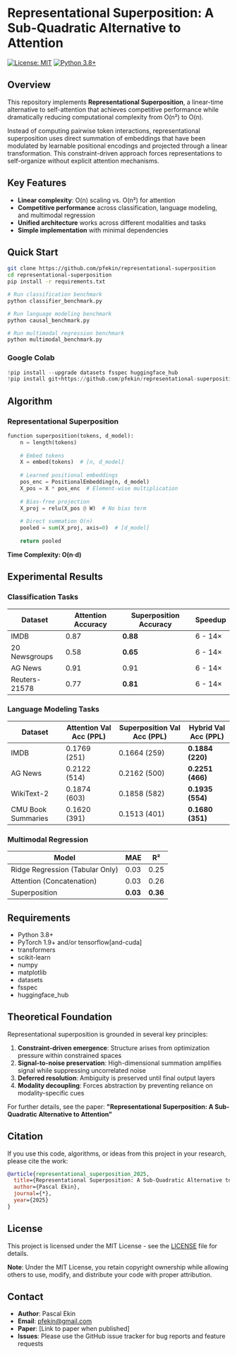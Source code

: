 # Representational Superposition: A Sub-Quadratic Alternative to Attention

[![License: MIT](https://img.shields.io/badge/License-MIT-yellow.svg)](https://opensource.org/licenses/MIT)
[![Python 3.8+](https://img.shields.io/badge/python-3.8+-blue.svg)](https://www.python.org/downloads/)

## Overview

This repository implements **Representational Superposition**, a linear-time alternative to self-attention that achieves competitive performance while dramatically reducing computational complexity from O(n²) to O(n).

Instead of computing pairwise token interactions, representational superposition uses direct summation of embeddings that have been modulated by learnable positional encodings and projected through a linear transformation. This constraint-driven approach forces representations to self-organize without explicit attention mechanisms.

## Key Features

- **Linear complexity**: O(n) scaling vs. O(n²) for attention
- **Competitive performance** across classification, language modeling, and multimodal regression
- **Unified architecture** works across different modalities and tasks
- **Simple implementation** with minimal dependencies

## Quick Start

```bash
git clone https://github.com/pfekin/representational-superposition
cd representational-superposition
pip install -r requirements.txt

# Run classification benchmark
python classifier_benchmark.py

# Run language modeling benchmark  
python causal_benchmark.py

# Run multimodal regression benchmark
python multimodal_benchmark.py
```

### Google Colab
```python
!pip install --upgrade datasets fsspec huggingface_hub
!pip install git+https://github.com/pfekin/representational-superposition
```

## Algorithm 

### Representational Superposition

```python
function superposition(tokens, d_model):
    n = length(tokens)
    
    # Embed tokens
    X = embed(tokens)  # [n, d_model]
    
    # Learned positional embeddings
    pos_enc = PositionalEmbedding(n, d_model)
    X_pos = X * pos_enc  # Element-wise multiplication
    
    # Bias-free projection
    X_proj = relu(X_pos @ W)  # No bias term
    
    # Direct summation O(n)
    pooled = sum(X_proj, axis=0)  # [d_model]
    
    return pooled
```
**Time Complexity: O(n·d)**

## Experimental Results

### Classification Tasks

| Dataset | Attention Accuracy | Superposition Accuracy | Speedup |
|---------|-------------------|------------------------|---------|
| IMDB | 0.87 | **0.88** | 6 - 14× |
| 20 Newsgroups | 0.58 | **0.65** | 6 - 14× |
| AG News | 0.91 | 0.91 | 6 - 14× |
| Reuters-21578 | 0.77 | **0.81** | 6 - 14× |

### Language Modeling Tasks

| Dataset | Attention Val Acc (PPL) | Superposition Val Acc (PPL) | Hybrid Val Acc (PPL) |
|---------|------------------------|----------------------------|---------------------|
| IMDB | 0.1769   (251) | 0.1664   (259) | **0.1884   (220)** |
| AG News | 0.2122   (514) | 0.2162   (500) | **0.2251   (466)** |
| WikiText-2 | 0.1874  (603) | 0.1858   (582) | **0.1935   (554)** |
| CMU Book Summaries | 0.1620    (391) | 0.1513   (401) | **0.1680   (351)** |

### Multimodal Regression

| Model | MAE | R² |
|-------|-----|-----|
| Ridge Regression (Tabular Only) | 0.03 | 0.25 |
| Attention (Concatenation) | 0.03 | 0.26 |
| Superposition | **0.03** | **0.36** |

## Requirements

- Python 3.8+
- PyTorch 1.9+ and/or tensorflow[and-cuda]
- transformers
- scikit-learn
- numpy
- matplotlib
- datasets
- fsspec
- huggingface_hub

## Theoretical Foundation

Representational superposition is grounded in several key principles:

1. **Constraint-driven emergence**: Structure arises from optimization pressure within constrained spaces
2. **Signal-to-noise preservation**: High-dimensional summation amplifies signal while suppressing uncorrelated noise  
3. **Deferred resolution**: Ambiguity is preserved until final output layers
4. **Modality decoupling**: Forces abstraction by preventing reliance on modality-specific cues

For further details, see the paper: **"Representational Superposition: A Sub-Quadratic Alternative to Attention"**

## Citation

If you use this code, algorithms, or ideas from this project in your research, please cite the work:

```bibtex
@article{representational_superposition_2025,
  title={Representational Superposition: A Sub-Quadratic Alternative to Attention},
  author={Pascal Ekin},
  journal={*},
  year={2025}
}
```

## License

This project is licensed under the MIT License - see the [LICENSE](LICENSE) file for details.

**Note**: Under the MIT License, you retain copyright ownership while allowing others to use, modify, and distribute your code with proper attribution.

## Contact

- **Author**: Pascal Ekin
- **Email**: pfekin@gmail.com 
- **Paper**: [Link to paper when published]
- **Issues**: Please use the GitHub issue tracker for bug reports and feature requests
